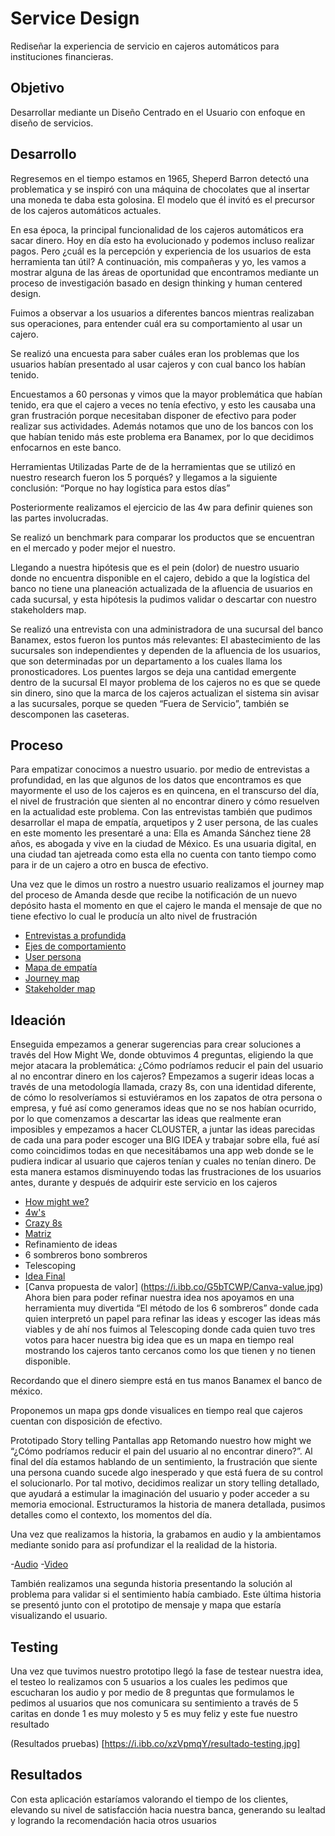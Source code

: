 # Service Design

Rediseñar la experiencia de servicio en cajeros automáticos para instituciones financieras.

## Objetivo

Desarrollar mediante un Diseño Centrado en el Usuario con enfoque en diseño de servicios.

## Desarrollo

Regresemos en el tiempo estamos en 1965, Sheperd Barron detectó una problematica y se inspiró con una máquina de chocolates que al insertar una moneda te daba esta golosina. El modelo que él invitó es el precursor de los cajeros automáticos actuales.

En esa época, la principal funcionalidad de los cajeros automáticos era sacar dinero. Hoy en día esto ha evolucionado y podemos incluso realizar pagos. Pero ¿cuál es la percepción y experiencia de los usuarios de esta herramienta tan útil? A continuación, mis compañeras y yo, les vamos a mostrar alguna de las áreas de oportunidad que encontramos mediante un proceso de investigación basado en design thinking y human centered design.

Fuimos a observar a los usuarios a diferentes bancos mientras realizaban sus operaciones, para entender cuál era su comportamiento al usar un cajero.

Se realizó una encuesta para saber cuáles eran los problemas que los usuarios habían presentado al usar cajeros y con cual banco los habían tenido.

Encuestamos a 60 personas y vimos que la mayor problemática que habían tenido, era que el cajero a veces no tenía efectivo, y esto les causaba una gran frustración porque necesitaban disponer de efectivo para poder realizar sus actividades. Además notamos que uno de los bancos con los que habían tenido más este problema era Banamex, por lo que decidimos enfocarnos en este banco.

Herramientas Utilizadas
Parte de de la herramientas que se utilizó en nuestro research fueron los 5 porqués? y llegamos a la siguiente conclusión: “Porque no hay logística para estos días”

Posteriormente realizamos el ejercicio de las 4w para definir quienes son las partes involucradas.

Se realizó un benchmark para comparar los productos que se encuentran en el mercado y poder mejor el nuestro.

Llegando a nuestra hipótesis que es el pein (dolor) de nuestro usuario donde no encuentra disponible en el cajero, debido a que la logística del banco no tiene una planeación actualizada de la afluencia de usuarios en cada sucursal, y esta hipótesis la pudimos validar o descartar con nuestro stakeholders map.

Se realizó una entrevista con una administradora de una sucursal del banco Banamex, estos fueron los puntos más relevantes: El abastecimiento de las sucursales son independientes y dependen de la afluencia de los usuarios, que son determinadas por un departamento a los cuales llama los pronosticadores. Los puentes largos se deja una cantidad emergente dentro de la sucursal El mayor problema de los cajeros no es que se quede sin dinero, sino que la marca de los cajeros actualizan el sistema sin avisar a las sucursales, porque se queden “Fuera de Servicio”, también se descomponen las caseteras.

## Proceso
Para empatizar conocimos a nuestro usuario. por medio de entrevistas a profundidad, en las que algunos de los datos que encontramos es que mayormente el uso de los cajeros es en quincena, en el transcurso del día, el nivel de frustración que sienten al no encontrar dinero y cómo resuelven en la actualidad este problema. Con las entrevistas también que pudimos desarrollar el mapa de empatía, arquetipos y 2 user persona, de las cuales en este momento les presentaré a una: Ella es Amanda Sánchez tiene 28 años, es abogada y vive en la ciudad de México. Es una usuaria digital, en una ciudad tan ajetreada como esta ella no cuenta con tanto tiempo como para ir de un cajero a otro en busca de efectivo.

Una vez que le dimos un rostro a nuestro usuario realizamos el journey map del proceso de Amanda desde que recibe la notificación de un nuevo depósito hasta el momento en que el cajero le manda el mensaje de que no tiene efectivo lo cual le producía un alto nivel de frustración

- [Entrevistas a profundida ](https://i.ibb.co/HN22x77/Entrevistas.jpg)
- [Ejes de comportamiento](https://i.ibb.co/m8kcwdt/ejes-de-comportamiento.jpg)
- [User persona](https://i.ibb.co/mNDksBC/User-persona.jpg)
- [Mapa de empatía](https://i.ibb.co/Vvh2fP1/Mapa-de-empatia.jpg)
- [Journey map](https://i.ibb.co/72frvpV/Journey-map.jpg)
- [Stakeholder map](https://i.ibb.co/5LKsw8f/Stakeholder.jpg)

## Ideación
Enseguida empezamos a generar sugerencias para crear soluciones a través del How Might We, donde obtuvimos 4 preguntas, eligiendo la que mejor atacara la problemática: ¿Cómo podríamos reducir el pain del usuario al no encontrar dinero en los cajeros? Empezamos a sugerir ideas locas a través de una metodología llamada, crazy 8s, con una identidad diferente, de cómo lo resolveríamos si estuviéramos en los zapatos de otra persona o empresa, y fué así como generamos ideas que no se nos habían ocurrido, por lo que comenzamos a descartar las ideas que realmente eran imposibles y empezamos a hacer CLOUSTER, a juntar las ideas parecidas de cada una para poder escoger una BIG IDEA y trabajar sobre ella, fué así como coincidimos todas en que necesitábamos una app web donde se le pudiera indicar al usuario que cajeros tenían y cuales no tenían dinero. De esta manera estamos disminuyendo todas las frustraciones de los usuarios antes, durante y después de adquirir este servicio en los cajeros

- [How might we?](https://i.ibb.co/7kjkzxX/HMW.jpg)
- [4w's](https://i.ibb.co/K9rsnCQ/4w.jpg)
- [Crazy 8s](https://i.ibb.co/nj3Y3HR/carzy-8s.jpg)
- [Matriz](https://i.ibb.co/vYvVbHH/Cuadrante-de-ideas.jpg)
- Refinamiento de ideas
- 6 sombreros bono sombreros
- Telescoping
- [Idea Final](https://i.ibb.co/vYvVbHH/Cuadrante-de-ideas.jpg)
- [Canva propuesta de valor] (https://i.ibb.co/G5bTCWP/Canva-value.jpg)
Ahora bien para poder refinar nuestra idea nos apoyamos en una herramienta muy divertida “El método de los 6 sombreros” donde cada quien interpretó un papel para refinar las ideas y escoger las ideas más viables y de ahí nos fuimos al Telescoping donde cada quien tuvo tres votos para hacer nuestra big idea que es un mapa en tiempo real mostrando los cajeros tanto cercanos como los que tienen y no tienen disponible.

Recordando que el dinero siempre está en tus manos Banamex el banco de méxico.

Proponemos un mapa gps donde visualices en tiempo real que cajeros cuentan con disposición de efectivo.

Prototipado
Story telling
Pantallas app
Retomando nuestro how might we “¿Cómo podríamos reducir el pain del usuario al no encontrar dinero?”. Al final del día estamos hablando de un sentimiento, la frustración que siente una persona cuando sucede algo inesperado y que está fuera de su control el solucionarlo. Por tal motivo, decidimos realizar un story telling detallado, que ayudará a estimular la imaginación del usuario y poder acceder a su memoria emocional. Estructuramos la historia de manera detallada, pusimos detalles como el contexto, los momentos del día.

Una vez que realizamos la historia, la grabamos en audio y la ambientamos mediante sonido para así profundizar el la realidad de la historia.

-[Audio](https://drive.google.com/file/d/19lx7i6QfzdCigZ1ZgzeO3EYCaz-_JGYr/view?usp=sharing)
-[Video](https://drive.google.com/open?id=1LPsXfsk-7E-rNPY-Rk17pNlUvnn1APQu)

También realizamos una segunda historia presentando la solución al problema para validar si el sentimiento había cambiado. Este última historia se presentó junto con el prototipo de mensaje y mapa que estaría visualizando el usuario.

## Testing
Una vez que tuvimos nuestro prototipo llegó la fase de testear nuestra idea, el testeo lo realizamos con 5 usuarios a los cuales les pedimos que escucharan los audio y por medio de 8 preguntas que formulamos le pedimos al usuarios que nos comunicara su sentimiento a través de 5 caritas en donde 1 es muy molesto y 5 es muy feliz y este fue nuestro resultado

(Resultados pruebas) [https://i.ibb.co/xzVpmqY/resultado-testing.jpg]

## Resultados
Con esta aplicación estaríamos valorando el tiempo de los clientes, elevando su nivel de satisfacción hacia nuestra banca, generando su lealtad y logrando la recomendación hacia otros usuarios





